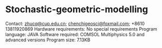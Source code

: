# Stochastic-geometric-modelling
Contact: zhucq@cup.edu.cn; chenchigeosci@foxmail.com; +8610 13811920869 Hardware requirements: No special requirements Program language: JAVA Software required: COMSOL Multiphysics 5.0 and advanced versions Program size: 7.13KB
